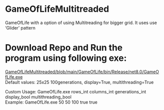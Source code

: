 # GameOfLifeMultitreaded
GameOfLife with a option of using Multitreading for bigger grid. It uses use ‘Glider’ pattern

# Download Repo and Run the program using following exe:
[GameOfLifeMultitreaded/blob/main/GameOfLife/bin/Release/net8.0/GameOfLife.exe](https://github.com/parthbpatel86/GameOfLifeMultitreaded/blob/main/GameOfLife/bin/Release/net8.0/GameOfLife.exe) \
Default values: 25x25 100generations, display=True, multithreading=True

Custom Usage: GameOfLife.exe rows_int columns_int generations_int display_bool multithreading_bool \
Example: GameOfLife.exe 50 50 100 true true
